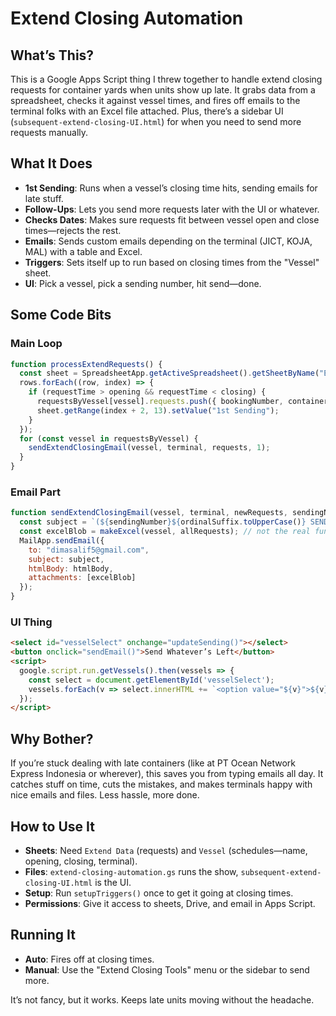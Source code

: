 # Extend Closing Automation

## What’s This?
This is a Google Apps Script thing I threw together to handle extend closing requests for container yards when units show up late. It grabs data from a spreadsheet, checks it against vessel times, and fires off emails to the terminal folks with an Excel file attached. Plus, there’s a sidebar UI (`subsequent-extend-closing-UI.html`) for when you need to send more requests manually.

## What It Does
- **1st Sending**: Runs when a vessel’s closing time hits, sending emails for late stuff.
- **Follow-Ups**: Lets you send more requests later with the UI or whatever.
- **Checks Dates**: Makes sure requests fit between vessel open and close times—rejects the rest.
- **Emails**: Sends custom emails depending on the terminal (JICT, KOJA, MAL) with a table and Excel.
- **Triggers**: Sets itself up to run based on closing times from the "Vessel" sheet.
- **UI**: Pick a vessel, pick a sending number, hit send—done.

## Some Code Bits
### Main Loop
```javascript
function processExtendRequests() {
  const sheet = SpreadsheetApp.getActiveSpreadsheet().getSheetByName("Extend Data");
  rows.forEach((row, index) => {
    if (requestTime > opening && requestTime < closing) {
      requestsByVessel[vessel].requests.push({ bookingNumber, containerNo, type, pod, weight, gateIn });
      sheet.getRange(index + 2, 13).setValue("1st Sending");
    }
  });
  for (const vessel in requestsByVessel) {
    sendExtendClosingEmail(vessel, terminal, requests, 1);
  }
}
```

### Email Part
```javascript
function sendExtendClosingEmail(vessel, terminal, newRequests, sendingNumber) {
  const subject = `(${sendingNumber}${ordinalSuffix.toUpperCase()} SENDING) REQUEST EXTEND CLOSING - ${vessel}`;
  const excelBlob = makeExcel(vessel, allRequests); // not the real function, you get it
  MailApp.sendEmail({
    to: "dimasalif5@gmail.com",
    subject: subject,
    htmlBody: htmlBody,
    attachments: [excelBlob]
  });
}
```

### UI Thing
```html
<select id="vesselSelect" onchange="updateSending()"></select>
<button onclick="sendEmail()">Send Whatever’s Left</button>
<script>
  google.script.run.getVessels().then(vessels => {
    const select = document.getElementById('vesselSelect');
    vessels.forEach(v => select.innerHTML += `<option value="${v}">${v}</option>`);
  });
</script>
```

## Why Bother?
If you’re stuck dealing with late containers (like at PT Ocean Network Express Indonesia or wherever), this saves you from typing emails all day. It catches stuff on time, cuts the mistakes, and makes terminals happy with nice emails and files. Less hassle, more done.

## How to Use It
- **Sheets**: Need `Extend Data` (requests) and `Vessel` (schedules—name, opening, closing, terminal).
- **Files**: `extend-closing-automation.gs` runs the show, `subsequent-extend-closing-UI.html` is the UI.
- **Setup**: Run `setupTriggers()` once to get it going at closing times.
- **Permissions**: Give it access to sheets, Drive, and email in Apps Script.

## Running It
- **Auto**: Fires off at closing times.
- **Manual**: Use the "Extend Closing Tools" menu or the sidebar to send more.

It’s not fancy, but it works. Keeps late units moving without the headache.

